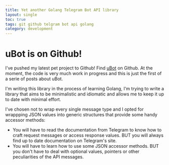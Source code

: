 ```yaml
---
title: Yet another Golang Telegram Bot API library
layout: single
toc: true
tags: git github telgram bot api golang
category: development
---
```


# uBot is on Github!

I've pushed my latest pet project to Github! Find [uBot](https://github.com/sdurz/ubot) on Github. At the moment, the code is very much work in progress and this is just the first of 
a serie of posts about uBot.

I'm writing this library in the process of learning Golang, I'm trying to write a library that aims to be minimalistic and idiomatic and 
allows me to keep it up to date with minimal effort. 


I've chosen not to wrap every single message type and I opted for wrappping JSON values into generic structures that provide some handy accessor methods:
- You will have to read the documentation from Telegram to know how to craft request messages or access response values. BUT you will always find up to date documentation on Telegram's site.
- You will have to learn how to use some JSON accessor methods. BUT you don't have to deal with optional values, pointers or other peculiarities of the API messages.

